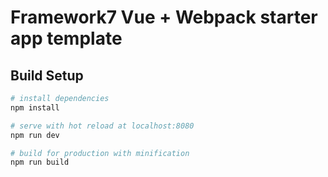 # Framework7 Vue + Webpack starter app template

## Build Setup

``` bash
# install dependencies
npm install

# serve with hot reload at localhost:8080
npm run dev

# build for production with minification
npm run build
```